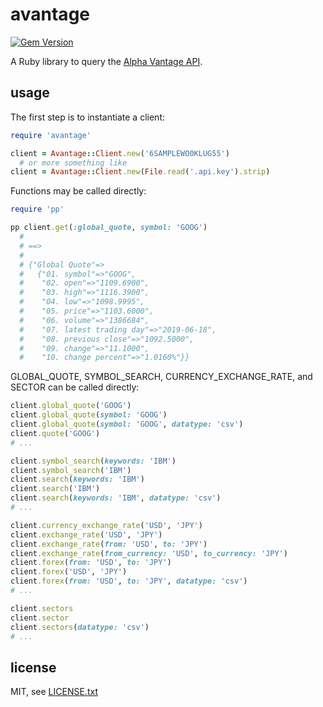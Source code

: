 
# avantage

[![Gem Version](https://badge.fury.io/rb/avantage.svg)](http://badge.fury.io/rb/avantage)

A Ruby library to query the [Alpha Vantage API](https://www.alphavantage.co/documentation/).


## usage

The first step is to instantiate a client:
```ruby
require 'avantage'

client = Avantage::Client.new('6SAMPLEWO0KLUG55')
  # or more something like
client = Avantage::Client.new(File.read('.api.key').strip)
```

Functions may be called directly:
```ruby
require 'pp'

pp client.get(:global_quote, symbol: 'GOOG')
  #
  # ==>
  #
  # {"Global Quote"=>
  #   {"01. symbol"=>"GOOG",
  #    "02. open"=>"1109.6900",
  #    "03. high"=>"1116.3900",
  #    "04. low"=>"1098.9995",
  #    "05. price"=>"1103.6000",
  #    "06. volume"=>"1386684",
  #    "07. latest trading day"=>"2019-06-18",
  #    "08. previous close"=>"1092.5000",
  #    "09. change"=>"11.1000",
  #    "10. change percent"=>"1.0160%"}}
```

GLOBAL_QUOTE, SYMBOL_SEARCH, CURRENCY_EXCHANGE_RATE, and SECTOR can be called directly:
```ruby
client.global_quote('GOOG')
client.global_quote(symbol: 'GOOG')
client.global_quote(symbol: 'GOOG', datatype: 'csv')
client.quote('GOOG')
# ...

client.symbol_search(keywords: 'IBM')
client.symbol_search('IBM')
client.search(keywords: 'IBM')
client.search('IBM')
client.search(keywords: 'IBM', datatype: 'csv')
# ...

client.currency_exchange_rate('USD', 'JPY')
client.exchange_rate('USD', 'JPY')
client.exchange_rate(from: 'USD', to: 'JPY')
client.exchange_rate(from_currency: 'USD', to_currency: 'JPY')
client.forex(from: 'USD', to: 'JPY')
client.forex('USD', 'JPY')
client.forex(from: 'USD', to: 'JPY', datatype: 'csv')
# ...

client.sectors
client.sector
client.sectors(datatype: 'csv')
# ...
```


## license

MIT, see [LICENSE.txt](LICENSE.txt)

